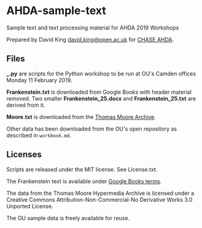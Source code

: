 # AHDA-sample-text #

Sample text and text processing material for AHDA 2019 Workshops

Prepared by David King <david.king@open.ac.uk>
for [CHASE AHDA](https://chasedigitalage.wordpress.com/).


## Files ##

**_.py** are scripts for the Python workshop to be run at OU's Camden offices
Monday 11 February 2019.


**Frankenstein.txt** is downloaded from Google Books with header material removed.
Two smaller **Frankenstein_25.docx** and **Frankenstein_25.txt** are derived from it.

**Moore.txt** is downloaded from the
[Thomas Moore Archive](http://www.thomasmoore.ie/TMHA_1.0_Home.html).

Other data has been downloaded from the OU's open repository
as described in `workbook.md`.


## Licenses ##

Scripts are released under the MIT license. See License.txt.

The Frankenstein text is available under
[Google Books terms](https://books.google.co.uk/intl/en/googlebooks/tos.html).

The data from the Thomas Moore Hypermedia Archive is licensed under a
Creative Commons Attribution-Non-Commercial-No Derivative Works 3.0 Unported License. 

The OU sample data is freely available for reuse.
